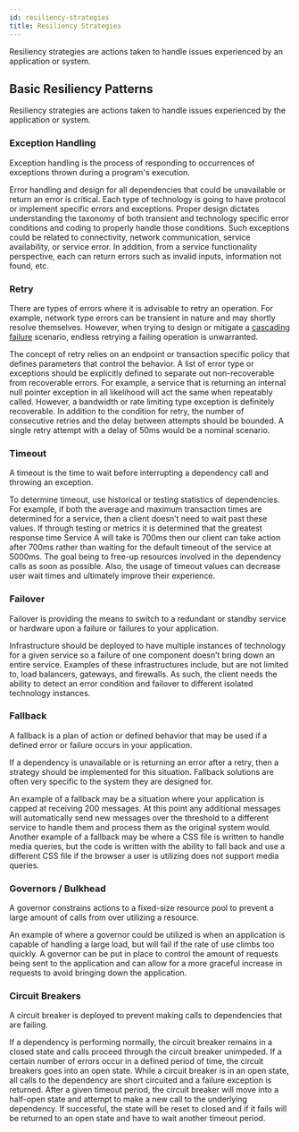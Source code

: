 ```yaml
---
id: resiliency-strategies
title: Resiliency Strategies
---
```


Resiliency strategies are actions taken to handle issues experienced by an application or system.  

## Basic Resiliency Patterns

Resiliency strategies are actions taken to handle issues experienced by the application or system.  

### Exception Handling

Exception handling is the process of responding to occurrences of exceptions thrown during a program's execution.  

Error handling and design for all dependencies that could be unavailable or return an error is critical. Each type of technology is going to have protocol or implement specific errors and exceptions. Proper design dictates understanding the taxonomy of both transient and technology specific error conditions and coding to properly handle those conditions. Such exceptions could be related to connectivity, network communication, service availability, or service error. In addition, from a service functionality perspective, each can return errors such as invalid inputs, information not found, etc.

### Retry

There are types of errors where it is advisable to retry an operation. For example, network type errors can be transient in nature and may shortly resolve themselves. However, when trying to design or mitigate a [cascading failure](/sre/reliability/failure.md#cascading-failure) scenario, endless retrying a failing operation is unwarranted.

The concept of retry relies on an endpoint or transaction specific policy that defines parameters that control the behavior. A list of error type or exceptions should be explicitly defined to separate out non-recoverable from recoverable errors. For example, a service that is returning an internal null pointer exception in all likelihood will act the same when repeatably called. However, a bandwidth or rate limiting type exception is definitely recoverable. In addition to the condition for retry, the number of consecutive retries and the delay between attempts should be bounded. A single retry attempt with a delay of 50ms would be a nominal scenario.

### Timeout

A timeout is the time to wait before interrupting a dependency call and throwing an exception.  

To determine timeout, use historical or testing statistics of dependencies.  
For example, if both the average and maximum transaction times are determined for a service, then a client doesn’t need to wait past these values. If through testing or metrics it is determined that the greatest response time Service A will take is 700ms then our client can take action after 700ms rather than waiting for the default timeout of the service at 5000ms. The goal being to free-up resources involved in the dependency calls as soon as possible. Also, the usage of timeout values can decrease user wait times and ultimately improve their experience.  

### Failover

Failover is providing the means to switch to a redundant or standby service or hardware upon a failure or failures to your application.  

Infrastructure should be deployed to have multiple instances of technology for a given service so a failure of one component doesn’t bring down an entire service. Examples of these infrastructures include, but are not limited to, load balancers, gateways, and firewalls. As such, the client needs the ability to detect an error condition and failover to different isolated technology instances.  

### Fallback

A fallback is a plan of action or defined behavior that may be used if a defined error or failure occurs in your application.  

If a dependency is unavailable or is returning an error after a retry, then a strategy should be implemented for this situation. Fallback solutions are often very specific to the system they are designed for.  

An example of a fallback may be a situation where your application is capped at receiving 200 messages. At this point any additional messages will automatically send new messages over the threshold to a different service to handle them and process them as the original system would.  
Another example of a fallback may be where a CSS file is written to handle media queries, but the code is written with the ability to fall back and use a different CSS file if the browser a user is utilizing does not support media queries.  

### Governors / Bulkhead

A governor constrains actions to a fixed-size resource pool to prevent a large amount of calls from over utilizing a resource.  

An example of where a governor could be utilized is when an application is capable of handling a large load, but will fail if the rate of use climbs too quickly. A governor can be put in place to control the amount of requests being sent to the application and can allow for a more graceful increase in requests to avoid bringing down the application.  

### Circuit Breakers

A circuit breaker is deployed to prevent making calls to dependencies that are failing.  

If a dependency is performing normally, the circuit breaker remains in a closed state and calls proceed through the circuit breaker unimpeded. If a certain number of errors occur in a defined period of time, the circuit breakers goes into an open state. While a circuit breaker is in an open state, all calls to the dependency are short circuited and a failure exception is returned. After a given timeout period, the circuit breaker will move into a half-open state and attempt to make a new call to the underlying dependency. If successful, the state will be reset to closed and if it fails will be returned to an open state and have to wait another timeout period.
